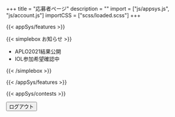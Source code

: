 +++
title = "応募者ページ"
description = ""
import = ["js/appsys.js", "js/account.js"]
importCSS = ["scss/loaded.scss"]
+++

{{< appSys/features >}}

{{< simplebox お知らせ >}}

- APLO2021結果公開
- IOL参加希望確認中

{{< /simplebox >}}

{{< /appSys/features >}}

{{< appSys/contests >}}

<button id="logout" onclick="logout()" class="btn btn-danger btn-small mt-5">ログアウト</button>
